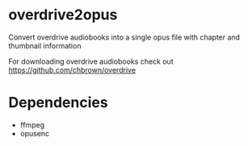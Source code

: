 # overdrive2opus
Convert overdrive audiobooks into a single opus file with chapter and thumbnail information

For downloading overdrive audiobooks check out https://github.com/chbrown/overdrive

# Dependencies

* ffmpeg
* opusenc
